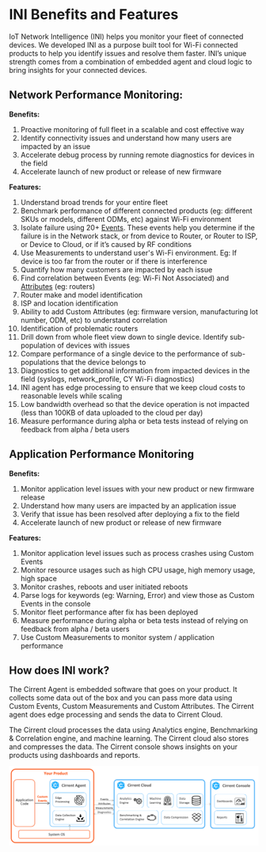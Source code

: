 ﻿# INI Benefits and Features
IoT Network Intelligence (INI) helps you monitor your fleet of connected devices. We developed INI as a purpose built tool for Wi-Fi connected products to help you identify issues and resolve them faster. INI’s unique strength comes from a combination of embedded agent and cloud logic to bring insights for your connected devices.

## Network Performance Monitoring:

**Benefits:**

1.  Proactive monitoring of full fleet in a scalable and cost effective way
2.  Identify connectivity issues and understand how many users are impacted by an issue
3.  Accelerate debug process by running remote diagnostics for devices in the field
4.  Accelerate launch of new product or release of new firmware

**Features:**

1.  Understand broad trends for your entire fleet
2.  Benchmark performance of different connected products (eg: different SKUs or models, different ODMs, etc) against Wi-Fi environment
3.  Isolate failure using 20+  [Events](ini-events). These events help you determine if the failure is in the Network stack, or from device to Router, or Router to ISP, or Device to Cloud, or if it’s caused by RF conditions
4.  Use Measurements to understand user's Wi-Fi environment. Eg: If device is too far from the router or if there is interference
5.  Quantify how many customers are impacted by each issue
6.  Find correlation between Events (eg: Wi-Fi Not Associated) and  [Attributes](ini-attributes)  (eg: routers)
7.  Router make and model identification
8.  ISP and location identification
9.  Ability to add Custom Attributes (eg: firmware version, manufacturing lot number, ODM, etc) to understand correlation
10.  Identification of problematic routers
11.  Drill down from whole fleet view down to single device. Identify sub-population of devices with issues
12.  Compare performance of a single device to the performance of sub-populations that the device belongs to
13.  Diagnostics to get additional information from impacted devices in the field (syslogs, network_profile, CY Wi-Fi diagnostics)
14.  INI agent has edge processing to ensure that we keep cloud costs to reasonable levels while scaling
15.  Low bandwidth overhead so that the device operation is not impacted (less than 100KB of data uploaded to the cloud per day)
16.  Measure performance during alpha or beta tests instead of relying on feedback from alpha / beta users

## Application Performance Monitoring

**Benefits:**

1.  Monitor application level issues with your new product or new firmware release
2.  Understand how many users are impacted by an application issue
3.  Verify that issue has been resolved after deploying a fix to the field
4.  Accelerate launch of new product or release of new firmware

**Features:**

1.  Monitor application level issues such as process crashes using Custom Events
2.  Monitor resource usages such as high CPU usage, high memory usage, high space
3.  Monitor crashes, reboots and user initiated reboots
4.  Parse logs for keywords (eg: Warning, Error) and view those as Custom Events in the console
5.  Monitor fleet performance after fix has been deployed
6.  Measure performance during alpha or beta tests instead of relying on feedback from alpha / beta users
7.  Use Custom Measurements to monitor system / application performance

## How does INI work?

The Cirrent Agent is embedded software that goes on your product. It collects some data out of the box and you can pass more data using Custom Events, Custom Measurements and Custom Attributes. The Cirrent agent does edge processing and sends the data to Cirrent Cloud.

The Cirrent cloud processes the data using Analytics engine, Benchmarking & Correlation engine, and machine learning. The Cirrent cloud also stores and compresses the data. The Cirrent console shows insights on your products using dashboards and reports.

![](../img/Screen_Shot_2020-06-18_at_2.14.28_PM.png)
